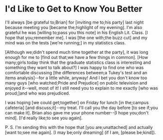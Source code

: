 # I'd Like to Get to Know You Better

I'll always [be grateful to;Brian] for [inviting me to;his party] last night because meeting you [became the;highlight of my evening]. I'm also grateful he was [willing to;pass you this note] in his English Lit. Class. [I hope that you;remember me]. I was [the one with;the buzz cut] and my mind was on the tests [we're running;] in my statistics class.

[Although we;didn't spend much time together at the party], it was long enough for me to [find out that;we have a few things in common]. [How many;girls today think that the graduate statistics class is interesting and something they want to talk about?] I was happy to find one who was comfortable discussing [the differences between;a Tukey's test and an items analysis]--for a little while, anyway! And I bet you don't know too many guys [who watched;Pride and Prejudice] on public television and enjoyed it--well, most of it! I still need you to explain to me exactly [who was proud;]and who was prejudiced.

I was hoping [we could get;together] on Friday for lunch [in the;campus cafeteria] [and discuss;it]--my treat. I'll call you the day before [to see if;you can make it]. Brian also gave me your phone number--[I hope you;don't mind]. [I'd really like;to see you again].

P. S. I'm sending this with the hope that [you are;unattached] and actually [want to;see me again]. [I may be;only dreaming] (if I am, [please be;kind]).

